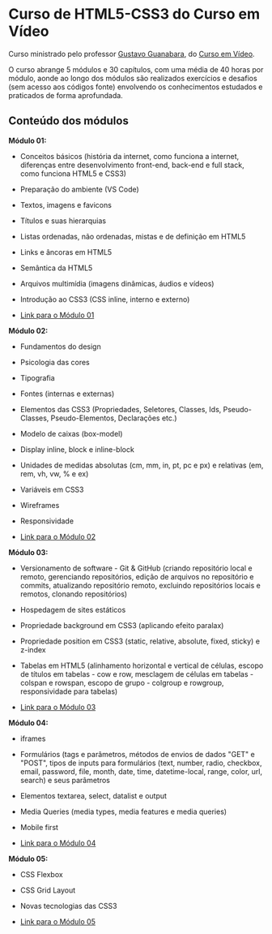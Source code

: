 # Curso de HTML5-CSS3 do Curso em Vídeo
Curso ministrado pelo professor [Gustavo Guanabara](https://github.com/gustavoguanabara), do [Curso em Vídeo](https://www.cursoemvideo.com).

O curso abrange 5 módulos e 30 capítulos, com uma média de 40  horas por módulo, aonde ao longo dos módulos são realizados exercícios e desafios (sem acesso aos códigos fonte) envolvendo os conhecimentos estudados e praticados de forma aprofundada.

## Conteúdo dos módulos
__Módulo 01:__ 
* Conceitos básicos (história da internet, como funciona a internet, diferenças entre desenvolvimento front-end, back-end e full stack, como funciona HTML5 e CSS3)
* Preparação do ambiente (VS Code)
* Textos, imagens e favicons
* Títulos e suas hierarquias 
* Listas ordenadas, não ordenadas, mistas e de definição em HTML5
* Links e âncoras em HTML5
* Semântica da HTML5
* Arquivos multimídia (imagens dinâmicas, áudios e vídeos)
* Introdução ao CSS3 (CSS inline, interno e externo)

* [Link para o Módulo 01](https://www.cursoemvideo.com/curso/html5-css3-modulo1/)

__Módulo 02:__
* Fundamentos do design 
* Psicologia das cores 
* Tipografia 
* Fontes (internas e externas) 
* Elementos das CSS3 (Propriedades, Seletores, Classes, Ids, Pseudo-Classes, Pseudo-Elementos, Declarações etc.)
* Modelo de caixas (box-model)
* Display inline, block e inline-block
* Unidades de medidas absolutas (cm, mm, in, pt, pc e px) e relativas (em, rem, vh, vw, % e ex)
* Variáveis em CSS3
* Wireframes
* Responsividade

* [Link para o Módulo 02](https://www.cursoemvideo.com/curso/curso-html5-e-css3-modulo-2-de-5-40-horas/)

__Módulo 03:__
* Versionamento de software - Git & GitHub (criando repositório local e remoto, gerenciando repositórios, edição de arquivos no repositório e commits, atualizando repositório remoto, excluindo repositórios locais e remotos, clonando repositórios)
 * Hospedagem de sites estáticos
 * Propriedade background em CSS3 (aplicando efeito paralax)
 * Propriedade position em CSS3 (static, relative, absolute, fixed, sticky) e z-index 
 * Tabelas em HTML5 (alinhamento horizontal e vertical de células, escopo de títulos em tabelas - cow e row, mesclagem de células em tabelas - colspan e rowspan, escopo de grupo - colgroup e rowgroup, responsividade para tabelas)

 * [Link para o Módulo 03](https://www.cursoemvideo.com/curso/curso-html5-e-css3-modulo-3-de-5-40-horas/)

 __Módulo 04:__
 * iframes
 * Formulários  (tags e parâmetros, métodos de envios de dados "GET" e "POST", tipos de inputs para formulários (text, number, radio, checkbox, email, password, file,
month, date, time, datetime-local, range, color, url, search) e seus parâmetros 
* Elementos textarea, select, datalist e output
* Media Queries (media types, media features e media queries) 
* Mobile first

* [Link para o Módulo 04](https://www.cursoemvideo.com/curso/curso-html5-e-css3-modulo-4-de-5-40-horas/)

__Módulo 05:__
* CSS Flexbox
* CSS Grid Layout
* Novas tecnologias das CSS3

* [Link para o Módulo 05](https://www.cursoemvideo.com/curso/curso-html5-e-css3-modulo-5-de-5-40-horas/)
